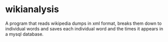 # wikianalysis
A program that reads wikipedia dumps in xml format, breaks them down to individual words and saves each individual word and the times it appears in a mysql database.

